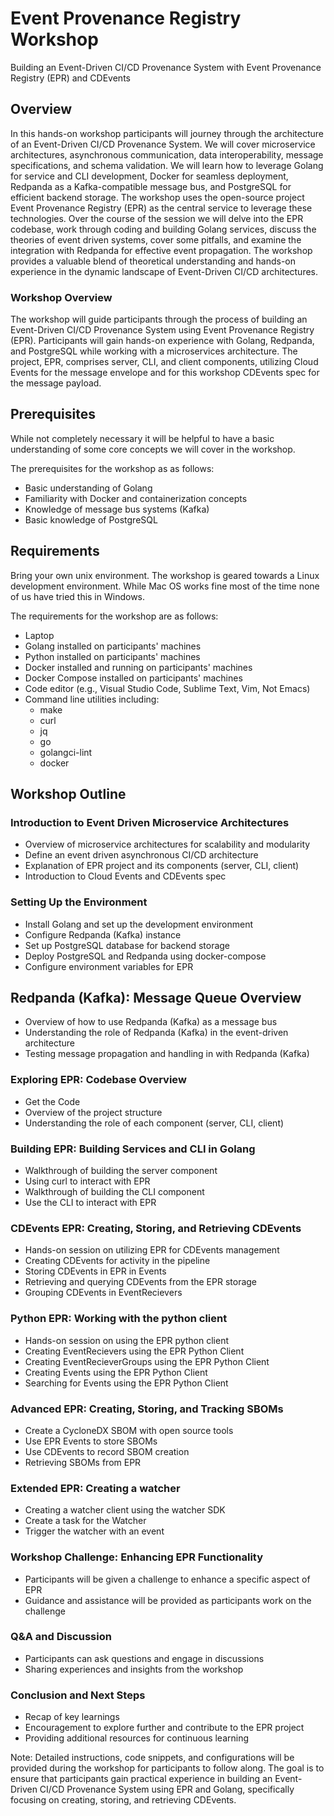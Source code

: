 # Event Provenance Registry Workshop

Building an Event-Driven CI/CD Provenance System with Event Provenance Registry
(EPR) and CDEvents

## Overview

In this hands-on workshop participants will journey through the architecture of
an Event-Driven CI/CD Provenance System. We will cover microservice
architectures, asynchronous communication, data interoperability, message
specifications, and schema validation. We will learn how to leverage Golang for
service and CLI development, Docker for seamless deployment, Redpanda as a
Kafka-compatible message bus, and PostgreSQL for efficient backend storage. The
workshop uses the open-source project Event Provenance Registry (EPR) as the
central service to leverage these technologies. Over the course of the session
we will delve into the EPR codebase, work through coding and building Golang
services, discuss the theories of event driven systems, cover some pitfalls, and
examine the integration with Redpanda for effective event propagation. The
workshop provides a valuable blend of theoretical understanding and hands-on
experience in the dynamic landscape of Event-Driven CI/CD architectures.

### Workshop Overview

The workshop will guide participants through the process of building an
Event-Driven CI/CD Provenance System using Event Provenance Registry (EPR).
Participants will gain hands-on experience with Golang, Redpanda, and PostgreSQL
while working with a microservices architecture. The project, EPR, comprises
server, CLI, and client components, utilizing Cloud Events for the message
envelope and for this workshop CDEvents spec for the message payload.

## Prerequisites

While not completely necessary it will be helpful to have a basic understanding
of some core concepts we will cover in the workshop.

The prerequisites for the workshop as as follows:

- Basic understanding of Golang
- Familiarity with Docker and containerization concepts
- Knowledge of message bus systems (Kafka)
- Basic knowledge of PostgreSQL

## Requirements

Bring your own unix environment. The workshop is geared towards a Linux
development environment. While Mac OS works fine most of the time none of us
have tried this in Windows.

The requirements for the workshop are as follows:

- Laptop
- Golang installed on participants' machines
- Python installed on participants' machines
- Docker installed and running on participants' machines
- Docker Compose installed on participants' machines
- Code editor (e.g., Visual Studio Code, Sublime Text, Vim, Not Emacs)
- Command line utilities including:
  - make
  - curl
  - jq
  - go
  - golangci-lint
  - docker

## Workshop Outline

### Introduction to Event Driven Microservice Architectures

- Overview of microservice architectures for scalability and modularity
- Define an event driven asynchronous CI/CD architecture
- Explanation of EPR project and its components (server, CLI, client)
- Introduction to Cloud Events and CDEvents spec

### Setting Up the Environment

- Install Golang and set up the development environment
- Configure Redpanda (Kafka) instance
- Set up PostgreSQL database for backend storage
- Deploy PostgreSQL and Redpanda using docker-compose
- Configure environment variables for EPR

## Redpanda (Kafka): Message Queue Overview

- Overview of how to use Redpanda (Kafka) as a message bus
- Understanding the role of Redpanda (Kafka) in the event-driven architecture
- Testing message propagation and handling in with Redpanda (Kafka)

### Exploring EPR: Codebase Overview

- Get the Code
- Overview of the project structure
- Understanding the role of each component (server, CLI, client)

### Building EPR: Building Services and CLI in Golang

- Walkthrough of building the server component
- Using curl to interact with EPR
- Walkthrough of building the CLI component
- Use the CLI to interact with EPR

### CDEvents EPR: Creating, Storing, and Retrieving CDEvents

- Hands-on session on utilizing EPR for CDEvents management
- Creating CDEvents for activity in the pipeline
- Storing CDEvents in EPR in Events
- Retrieving and querying CDEvents from the EPR storage
- Grouping CDEvents in EventRecievers

### Python EPR: Working with the python client

- Hands-on session on using the EPR python client
- Creating EventRecievers using the EPR Python Client
- Creating EventRecieverGroups using the EPR Python Client
- Creating Events using the EPR Python Client
- Searching for Events using the EPR Python Client

### Advanced EPR: Creating, Storing, and Tracking SBOMs

- Create a CycloneDX SBOM with open source tools
- Use EPR Events to store SBOMs
- Use CDEvents to record SBOM creation
- Retrieving SBOMs from EPR

### Extended EPR: Creating a watcher

- Creating a watcher client using the watcher SDK
- Create a task for the Watcher
- Trigger the watcher with an event

### Workshop Challenge: Enhancing EPR Functionality

- Participants will be given a challenge to enhance a specific aspect of EPR
- Guidance and assistance will be provided as participants work on the challenge

### Q&A and Discussion

- Participants can ask questions and engage in discussions
- Sharing experiences and insights from the workshop

### Conclusion and Next Steps

- Recap of key learnings
- Encouragement to explore further and contribute to the EPR project
- Providing additional resources for continuous learning

Note: Detailed instructions, code snippets, and configurations will be provided
during the workshop for participants to follow along. The goal is to ensure that
participants gain practical experience in building an Event-Driven CI/CD
Provenance System using EPR and Golang, specifically focusing on creating,
storing, and retrieving CDEvents.
